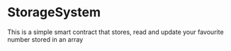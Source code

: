 # StorageSystem
This is a simple smart contract that stores, read and update your favourite number stored in an array
